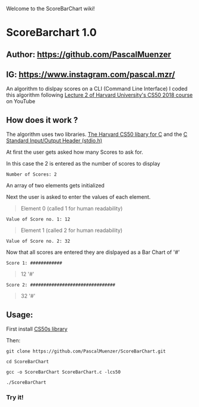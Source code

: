 Welcome to the ScoreBarChart wiki!
# ScoreBarchart 1.0
## Author: https://github.com/PascalMuenzer
## IG: https://www.instagram.com/pascal.mzr/
An algorithm to dislpay scores on a CLI (Command Line Interface)
I coded this algorithm following [Lecture 2 of Harvard University's CS50 2018 course ](https://www.youtube.com/watch?v=ba7e4mksR5I&list=PLWKjhJtqVAbmGw5fN5BQlwuug-8bDmabi&index=3) on YouTube
## How does it work ?
The algorithm uses two libraries.
[The Harvard CS50 libary for C](https://github.com/cs50/libcs50) and the [C Standard Input/Output Header (stdio.h)](https://www.gnu.org/software/m68hc11/examples/stdio_8h-source.html)

At first the user gets asked how many Scores to ask for.

In this case the 2 is entered as the number of scores to display

`Number of Scores: 2`

An array of two elements gets initialized

Next the user is asked to enter the values of each element.


> Element 0 (called 1 for human readability)

`Value of Score no. 1: 12`

> Element 1 (called 2 for human readability)

`Value of Score no. 2: 32`

Now that all scores are entered they are dislpayed as a Bar Chart of '#'

`Score 1: ############ ` 
> 12 '#'

`Score 2: ################################ `
> 32 '#'

## Usage:

First install [CS50s library](https://github.com/cs50/libcs50)

Then:

`git clone https://github.com/PascalMuenzer/ScoreBarChart.git`

`cd ScoreBarChart`

`gcc -o ScoreBarChart ScoreBarChart.c -lcs50`

`./ScoreBarChart`

### Try it!
